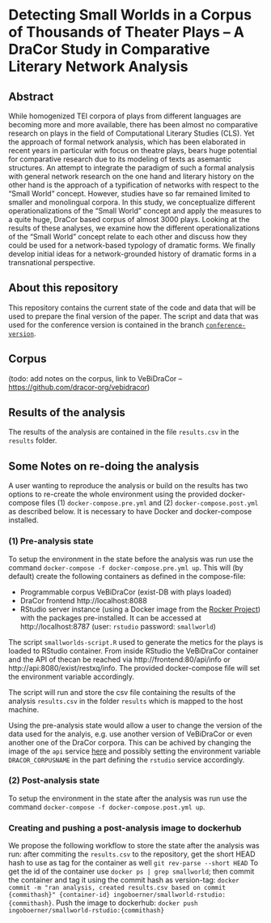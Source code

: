 # Detecting Small Worlds in a Corpus of Thousands of Theater Plays – A DraCor Study in Comparative Literary Network Analysis

## Abstract

While homogenized TEI corpora of plays from different languages are becoming more and more available, there has been almost no comparative research on plays in the field of Computational Literary Studies (CLS). Yet the approach of formal network analysis, which has been elaborated in recent years in particular with focus on theatre plays, bears huge potential for comparative research due to its modeling of texts as asemantic structures. An attempt to integrate the paradigm of such a formal analysis with general network research on the one hand and literary history on the other hand is the approach of a typification of networks with respect to the “Small World” concept. However, studies have so far remained limited to smaller and monolingual corpora. In this study, we conceptualize different operationalizations of the “Small World” concept and apply the measures to a quite huge, DraCor based corpus of almost 3000 plays. Looking at the results of these analyses, we examine how the different operationalizations of the “Small World” concept relate to each other and discuss how they could be used for a network-based typology of dramatic forms. We finally develop initial ideas for a network-grounded history of dramatic forms in a transnational perspective.

## About this repository

This repository contains the current state of the code and data that will be used to prepare the final version of the paper. The script and data that was used for the conference version is contained in the branch [`conference-version`](https://github.com/dracor-org/small-world-paper/tree/conference-version).

## Corpus
(todo: add notes on the corpus, link to VeBiDraCor – https://github.com/dracor-org/vebidracor)

## Results of the analysis

The results of the analysis are contained in the file `results.csv` in the `results` folder.

## Some Notes on re-doing the analysis

A user wanting to reproduce the analysis or build on the results has two options to re-create the whole environment using the provided docker-compose files (1) `docker-compose.pre.yml` and (2) `docker-compose.post.yml` as described below. It is necessary to have Docker and docker-compose installed.

### (1) Pre-analysis state

To setup the environment in the state before the analysis was run use the command `docker-compose -f docker-compose.pre.yml up`. This will (by default) create the following containers as defined in the compose-file:

* Programmable corpus VeBiDraCor (exist-DB with plays loaded)
* DraCor frontend http://localhost:8088
* RStudio server instance (using a Docker image from the [Rocker Project](https://rocker-project.org)) with the packages pre-installed. It can be accessed at http://localhost:8787 (user: `rstudio` password: `smallworld`)

The script `smallworlds-script.R` used to generate the metics for the plays is loaded to RStudio container. From inside RStudio the VeBiDraCor container and the API of thecan be reached via http://frontend:80/api/info or http://api:8080/exist/restxq/info. The provided docker-compose file will set the environment variable accordingly.

The script will run and store the csv file containing the results of the analysis `results.csv` in the folder `results` which is mapped to the host machine.

Using the pre-analysis state would allow a user to change the version of the data used for the analyis, e.g. use another version of VeBiDraCor or even another one of the DraCor corpora. This can be achived by changing the image of the `api` service [here](https://github.com/dracor-org/small-world-paper/blob/develop/docker-compose.pre.yml#L4) and possibly setting the environment variable `DRACOR_CORPUSNAME` in the part defining the `rstudio` service accordingly.

### (2) Post-analysis state
To setup the environment in the state after the analysis was run use the command `docker-compose -f docker-compose.post.yml up`.

### Creating and pushing a post-analysis image to dockerhub

We propose the following workflow to store the state after the analysis was run: after commiting the `results.csv` to the repository, get the short HEAD hash to use as tag for the container as well `git rev-parse --short HEAD` To get the id of the container use `docker ps | grep smallworld`; then commit the container and tag it using the commit hash as version-tag:
`docker commit -m "ran analysis, created results.csv based on commit {commithash}" {container-id} ingoboerner/smallworld-rstudio:{commithash}`. Push the image to dockerhub: `docker push ingoboerner/smallworld-rstudio:{commithash}`